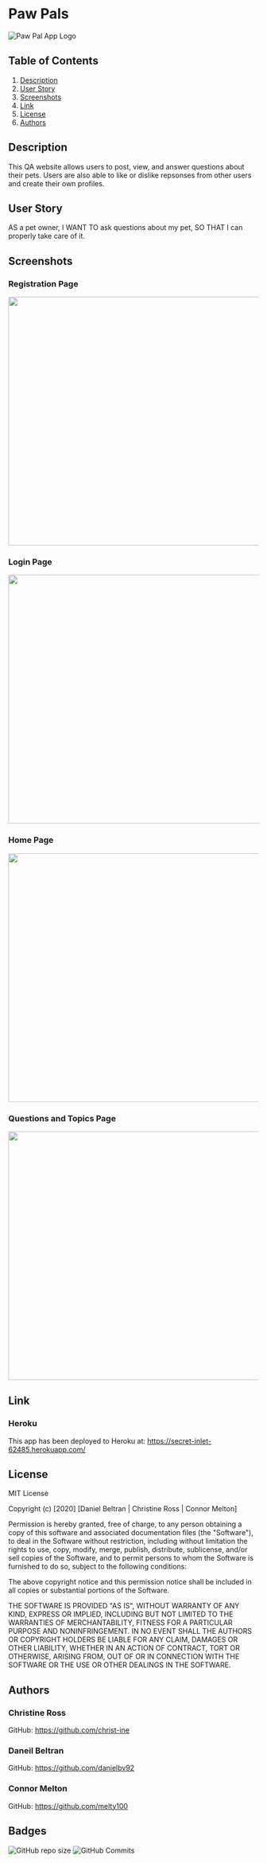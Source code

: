 # Paw Pals
![Paw Pal App Logo](https://github.com/melty100/PawPals/blob/master/public/images/homepage.png)
## Table of Contents
1. [Description](#description)  
2. [User Story](#user-story)
3. [Screenshots](#screenshots)  
4. [Link](#installation)
5. [License](#license)  
6. [Authors](#authors) 


## Description
This QA website allows users to post, view, and answer questions about their pets. Users are also able to like or dislike repsonses from other users
and create their own profiles.

## User Story
AS a pet owner,
I WANT TO ask questions about my pet,
SO THAT I can properly take care of it.

## Screenshots

### Registration Page
<img src="https://github.com/melty100/PawPals/blob/master/public/images/registerpage.png" width="1050" height="500" />

### Login Page
<img src="https://github.com/melty100/PawPals/blob/master/public/images/login.png" width="1050" height="500" />

### Home Page
<img src="https://github.com/melty100/PawPals/blob/master/public/images/homepage.png" width="1050" height="500"  />

### Questions and Topics Page
<img src="https://github.com/melty100/PawPals/blob/master/public/images/questions.png" width="1050" height="500"  />

## Link
### Heroku
This app has been deployed to Heroku at:
https://secret-inlet-62485.herokuapp.com/


## License
MIT License

Copyright (c) [2020] [Daniel Beltran | Christine Ross | Connor Melton]

Permission is hereby granted, free of charge, to any person obtaining a copy
of this software and associated documentation files (the "Software"), to deal
in the Software without restriction, including without limitation the rights
to use, copy, modify, merge, publish, distribute, sublicense, and/or sell
copies of the Software, and to permit persons to whom the Software is
furnished to do so, subject to the following conditions:

The above copyright notice and this permission notice shall be included in all
copies or substantial portions of the Software.

THE SOFTWARE IS PROVIDED "AS IS", WITHOUT WARRANTY OF ANY KIND, EXPRESS OR
IMPLIED, INCLUDING BUT NOT LIMITED TO THE WARRANTIES OF MERCHANTABILITY,
FITNESS FOR A PARTICULAR PURPOSE AND NONINFRINGEMENT. IN NO EVENT SHALL THE
AUTHORS OR COPYRIGHT HOLDERS BE LIABLE FOR ANY CLAIM, DAMAGES OR OTHER
LIABILITY, WHETHER IN AN ACTION OF CONTRACT, TORT OR OTHERWISE, ARISING FROM,
OUT OF OR IN CONNECTION WITH THE SOFTWARE OR THE USE OR OTHER DEALINGS IN THE
SOFTWARE.

## Authors

### Christine Ross

GitHub: https://github.com/christ-ine

### Daneil Beltran 

GitHub: https://github.com/danielbv92

### Connor Melton

GitHub: https://github.com/melty100

## Badges
![GitHub repo size](https://img.shields.io/github/repo-size/melty100/project2)
![GitHub Commits](https://img.shields.io/github/commit-activity/w/melty100/project2)
